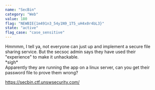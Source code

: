 ```yaml
---
name: "SecBin"
category: "Web"
value: 180
flag: "NEWBIE{1m491n3_54y1N9_1T5_uH4x0r4bL3}"
state: "active"
flag_case: "case_sensitive"
---
```


Hmmmm, I tell ya, not everyone can just up and implement a secure file sharing service. But the secsoc admin says they have used their "experience" to make it unhackable.  
\*sigh\*  
Apparently they are running the app on a linux server, can you get their password file to prove them wrong?

https://secbin.ctf.unswsecurity.com/

